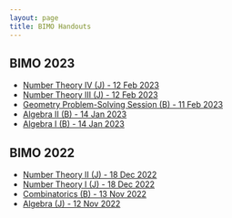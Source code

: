 ```yaml
---
layout: page
title: BIMO Handouts
---
```


## BIMO 2023

- <a href="https://raw.githubusercontent.com/Tristanchaang/tristanchaang.github.io/main/pages/handouts/BIMO2023/Number-Theory-IV(J)-12022023.pdf" download>Number Theory IV (J) - 12 Feb 2023</a>
- <a href="https://raw.githubusercontent.com/Tristanchaang/tristanchaang.github.io/main/pages/handouts/BIMO2023/Number-Theory-III(J)-12022023.pdf" download>Number Theory III (J) - 12 Feb 2023</a>
- <a href="https://raw.githubusercontent.com/Tristanchaang/tristanchaang.github.io/main/pages/handouts/BIMO2023/Geometry(J-PSS)-11022023.pdf" download>Geometry Problem-Solving Session (B) - 11 Feb 2023</a>
- <a href="https://raw.githubusercontent.com/Tristanchaang/tristanchaang.github.io/main/pages/handouts/BIMO2023/Algebra(B)-140120233.pdf" download>Algebra II (B) - 14 Jan 2023</a>
- <a href="https://raw.githubusercontent.com/Tristanchaang/tristanchaang.github.io/main/pages/handouts/BIMO2023/Algebra(B)-140120232.pdf" download>Algebra I (B) - 14 Jan 2023</a>

## BIMO 2022

- <a href="https://raw.githubusercontent.com/Tristanchaang/tristanchaang.github.io/main/pages/handouts/BIMO2023/Number-Theory(J)-181220222.pdf" download>Number Theory II (J) - 18 Dec 2022</a>
- <a href="https://raw.githubusercontent.com/Tristanchaang/tristanchaang.github.io/main/pages/handouts/BIMO2023/Number-Theory(J)-181220221.pdf" download>Number Theory I (J) - 18 Dec 2022</a>
- <a href="https://raw.githubusercontent.com/Tristanchaang/tristanchaang.github.io/main/pages/handouts/BIMO2023/Combinatorics(B)-13112022.pdf" download>Combinatorics (B) - 13 Nov 2022</a>
- <a href="https://raw.githubusercontent.com/Tristanchaang/tristanchaang.github.io/main/pages/handouts/BIMO2023/Algebra(J)-12112022.pdf" download>Algebra (J) - 12 Nov 2022</a>
